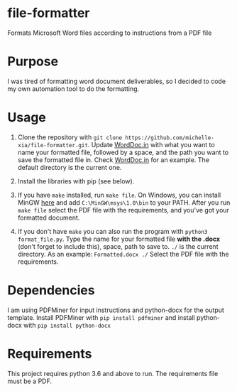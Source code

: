 # file-formatter
Formats Microsoft Word files according to instructions from a PDF file

# Purpose
I was tired of formatting word document deliverables, so I decided to code my own automation tool to do the formatting.

# Usage
1) Clone the repository with `git clone https://github.com/michelle-xia/file-formatter.git`. Update [WordDoc.in](WordDoc.in) with what you want to name your formatted file, followed by a space, and the path you want to save the formatted file in. Check [WordDoc.in](WordDoc.in) for an example. The default directory is the current one.

2) Install the libraries with pip (see below).

3) If you have `make` installed, run `make file`. On Windows, you can install MinGW [here](https://sourceforge.net/projects/mingw/files/latest/download?source=files) and add `C:\MinGW\msys\1.0\bin` to your PATH. After you run `make file` select the PDF file with the requirements, and you've got your formatted document.

4) If you don't have `make` you can also run the program with `python3 format_file.py`. Type the name for your formatted file **with the .docx** (don't forget to include this), space, path to save to. `./` is the current directory. As an example: ```Formatted.docx ./``` Select the PDF file with the requirements.

# Dependencies
I am using PDFMiner for input instructions and python-docx for the output template. Install PDFMiner with `pip install pdfminer` and install python-docx with 
`pip install python-docx`

# Requirements
This project requires python 3.6 and above to run. The requirements file must be a PDF.
